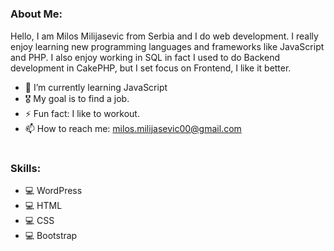 #
### About Me: 
Hello, I am Milos Milijasevic from Serbia and I do web development. I really enjoy learning new programming languages and frameworks like JavaScript and PHP. I also enjoy working in SQL in fact I used to do Backend development in CakePHP, but I set focus on Frontend, I like it better.
- 🌱 I’m currently learning JavaScript 
- 🎖 My goal is to find a job.
- ⚡ Fun fact: I like to workout.
- 📫 How to reach me: milos.milijasevic00@gmail.com
#
### Skills: 
- 💻 WordPress
- 💻 HTML
- 💻 CSS
- 💻 Bootstrap
#
